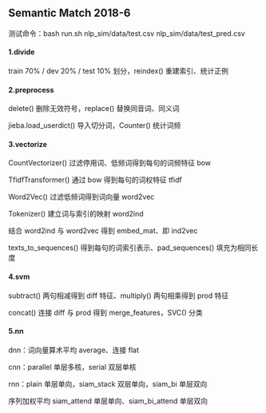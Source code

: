 ## Semantic Match 2018-6

测试命令：bash run.sh nlp_sim/data/test.csv nlp_sim/data/test_pred.csv

#### 1.divide

train 70% / dev 20% / test 10% 划分，reindex() 重建索引、统计正例

#### 2.preprocess

delete() 删除无效符号，replace() 替换同音词、同义词

jieba.load_userdict() 导入切分词，Counter() 统计词频

#### 3.vectorize

CountVectorizer() 过滤停用词、低频词得到每句的词频特征 bow

TfidfTransformer() 通过 bow 得到每句的词权特征 tfidf

Word2Vec() 过滤低频词得到词向量 word2vec

Tokenizer() 建立词与索引的映射 word2ind

结合 word2ind 与 word2vec 得到 embed_mat、即 ind2vec

texts_to_sequences() 得到每句的词索引表示、pad_sequences() 填充为相同长度

#### 4.svm

subtract() 两句相减得到 diff 特征、multiply() 两句相乘得到 prod 特征

concat() 连接 diff 与 prod 得到 merge_features，SVC() 分类

#### 5.nn

dnn：词向量算术平均 average、连接 flat

cnn：parallel 单层多核，serial 双层单核

rnn：plain 单层单向，siam_stack 双层单向，siam_bi 单层双向

序列加权平均 siam_attend 单层单向、siam_bi_attend 单层双向